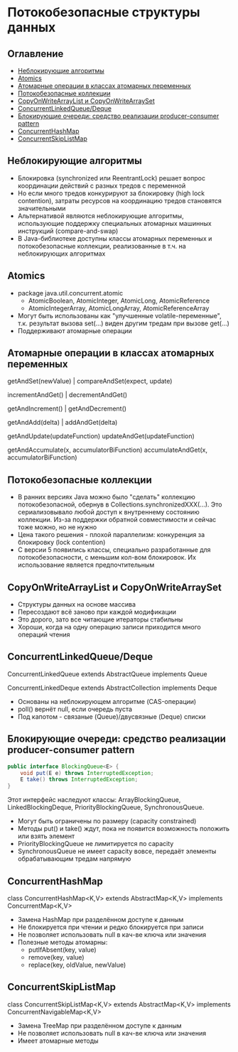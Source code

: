 # Потокобезопасные структуры данных
## Оглавление
- [Неблокирующие алгоритмы](#неблокирующие-алгоритмы)
- [Atomics](#atomics)
- [Атомарные операции в классах атомарных переменных](#атомарные-операции-в-классах-атомарных-переменных)
- [Потокобезопасные коллекции](#потокобезопасные-коллекции)
- [CopyOnWriteArrayList и CopyOnWriteArraySet](#copyonwritearraylist-и-copyonwritearrayset)
- [ConcurrentLinkedQueue/Deque](#concurrentlinkedqueuedeque)
- [Блокирующие очереди: средство реализации producer-consumer pattern](#блокирующие-очереди-средство-реализации-producer-consumer-pattern)
- [ConcurrentHashMap](#concurrenthashmap)
- [ConcurrentSkipListMap](#concurrentskiplistmap)
## Неблокирующие алгоритмы
- Блокировка (synchronized или ReentrantLock) решает вопрос координации действий с разных тредов с переменной
- Но если много тредов конкурируют за блокировку (high lock contention), затраты ресурсов на координацию тредов 
становятся значительными
- Альтернативой являются неблокирующие алгоритмы, использующие поддержку специальных атомарных машинных инструкций 
(compare-and-swap)
- В Java-библиотеке доступны классы атомарных переменных и потокобезопасные коллекции, реализованные в т.ч. на 
неблокирующих алгоритмах
## Atomics
- package java.util.concurrent.atomic
  - AtomicBoolean, AtomicInteger, AtomicLong, AtomicReference
  - AtomicIntegerArray, AtomicLongArray, AtomicReferenceArray
- Могут быть использованы как "улучшенные volatile-переменные", т.к. результат вызова set(...) виден другим тредам при 
вызове get(...)
- Поддерживают атомарные операции
## Атомарные операции в классах атомарных переменных
getAndSet(newValue) | compareAndSet(expect, update)

incrementAndGet() | decrementAndGet()

getAndIncrement() | getAndDecrement()

getAndAdd(delta) | addAndGet(delta)

getAndUpdate(updateFunction)
updateAndGet(updateFunction)

getAndAccumulate(x, accumulatorBiFunction)
accumulateAndGet(x, accumulatorBiFunction)
## Потокобезопасные коллекции
- В ранних версиях Java можно было "сделать" коллекцию потокобезопасной, обернув в Collections.synchronizedXXX(...). 
Это сериализовывало любой доступ к внутреннему состоянию коллекции. Из-за поддержки обратной совместимости и сейчас тоже 
можно, но не нужно
- Цена такого решения - плохой параллелизм: конкуренция за блокировку (lock contention)
- С версии 5 появились классы, специально разработанные для потокобезопасности, с меньшим кол-вом блокировок. Их 
использование является предпочтительным
## CopyOnWriteArrayList и CopyOnWriteArraySet
- Структуры данных на основе массива
- Пересоздают всё заново при каждой модификации
- Это дорого, зато все читающие итераторы стабильны
- Хороши, когда на одну операцию записи приходится много операций чтения
## ConcurrentLinkedQueue/Deque
ConcurrentLinkedQueue<E> extends AbstractQueue<E> implements Queue<E>

ConcurrentLinkedDeque<E> extends AbstractCollection<E> implements Deque<E>

- Основаны на неблокирующем алгоритме (CAS-операции)
- poll() вернёт null, если очередь пуста
- Под капотом - связаные (Queue)/двусвязные (Deque) списки
## Блокирующие очереди: средство реализации producer-consumer pattern
```java
public interface BlockingQueue<E> {
    void put(E e) throws InterruptedException;
    E take() throws InterruptedException;
}
```
Этот интерфейс наследуют классы: ArrayBlockingQueue, LinkedBlockingDeque, PriorityBlockingQueue, SynchronousQueue.
- Могут быть ограничены по размеру (capacity constrained)
- Методы put() и take() ждут, пока не появится возможность положить или взять элемент
- PriorityBlockingQueue не лимитируется по capacity
- SynchronousQueue не имеет capacity вовсе, передаёт элементы обрабатывающим тредам напрямую
## ConcurrentHashMap
class ConcurrentHashMap<K,V> extends AbstractMap<K,V> implements ConcurrentMap<K,V>
- Замена HashMap при разделённом доступе к данным
- Не блокируется при чтении и редко блокируется при записи
- Не позволяет использовать null в кач-ве ключа или значения
- Полезные методы атомарны:
  - putIfAbsent(key, value)
  - remove(key, value)
  - replace(key, oldValue, newValue)
## ConcurrentSkipListMap
class ConcurrentSkipListMap<K,V> extends AbstractMap<K,V> implements ConcurrentNavigableMap<K,V>
- Замена TreeMap при разделённом доступе к данным
- Не позволяет использовать null в кач-ве ключа или значения
- Имеет атомарные методы